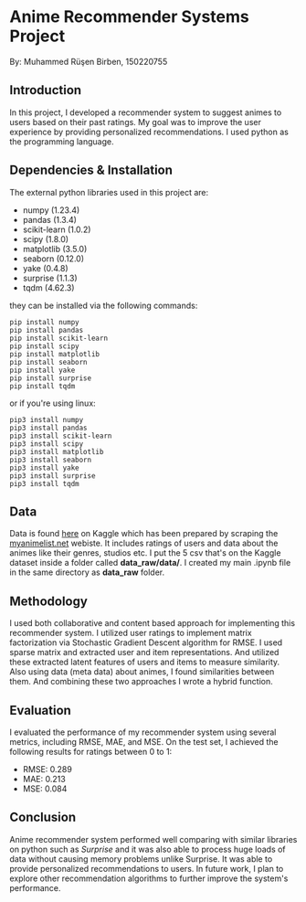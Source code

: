 # Anime Recommender Systems Project

By: Muhammed Rüşen Birben, 150220755

## Introduction

In this project, I developed a recommender system to suggest animes to users based on their past ratings. My goal was to improve the user experience by providing personalized recommendations. I used python as the programming language.

## Dependencies & Installation

The external python libraries used in this project are:

* numpy (1.23.4)
* pandas (1.3.4)
* scikit-learn (1.0.2)
* scipy (1.8.0)
* matplotlib (3.5.0)
* seaborn (0.12.0)
* yake (0.4.8)
* surprise (1.1.3)
* tqdm (4.62.3)

they can be installed via the following commands:

```shell
pip install numpy
pip install pandas
pip install scikit-learn
pip install scipy
pip install matplotlib
pip install seaborn
pip install yake
pip install surprise
pip install tqdm
```

or if you're using linux:

```shell
pip3 install numpy
pip3 install pandas
pip3 install scikit-learn
pip3 install scipy
pip3 install matplotlib
pip3 install seaborn
pip3 install yake
pip3 install surprise
pip3 install tqdm
```

## Data

Data is found [here](https://www.kaggle.com/datasets/hernan4444/anime-recommendation-database-2020) on Kaggle which has been prepared by scraping the [myanimelist.net](https://myanimelist.net) webiste. It includes ratings of users and data about the animes like their genres, studios etc. I put the 5 csv that's on the Kaggle dataset inside a folder called **data_raw/data/**. I created my main .ipynb file in the same directory as **data_raw** folder.

## Methodology

I used both collaborative and content based approach for implementing this recommender system. I utilized user ratings to implement matrix factorization via Stochastic Gradient Descent algorithm for RMSE. I used sparse matrix and extracted user and item representations. And utilized these extracted latent features of users and items to measure similarity. Also using data (meta data) about animes, I found similarities between them. And combining these two approaches I wrote a hybrid function.

## Evaluation

I evaluated the performance of my recommender system using several metrics, including RMSE, MAE, and MSE. On the test set, I achieved the following results for ratings between 0 to 1:

* RMSE: 0.289
* MAE: 0.213
* MSE: 0.084

## Conclusion

Anime recommender system performed well comparing with similar libraries on python such as *Surprise* and it was also able to process huge loads of data without causing memory problems unlike Surprise. It was able to provide personalized recommendations to users. In future work, I plan to explore other recommendation algorithms to further improve the system's performance.
